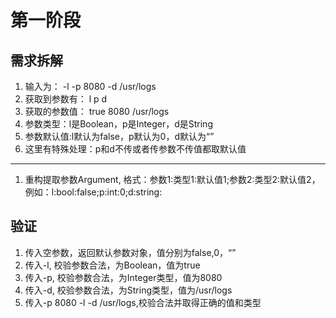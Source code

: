 # 第一阶段
## 需求拆解
1. 输入为： -l -p 8080 -d /usr/logs 
1. 获取到参数有： l p d
1. 获取的参数值： true  8080  /usr/logs
1. 参数类型：l是Boolean，p是Integer，d是String
1. 参数默认值:l默认为false，p默认为0，d默认为“”
1. 这里有特殊处理：p和d不传或者传参数不传值都取默认值
--------
1. 重构提取参数Argument,
格式：参数1:类型1:默认值1;参数2:类型2:默认值2，
例如：l:bool:false;p:int:0;d:string:

## 验证
1. 传入空参数，返回默认参数对象，值分别为false,0，“”
1. 传入-l, 校验参数合法，为Boolean，值为true
1. 传入-p, 校验参数合法，为Integer类型，值为8080
1. 传入-d, 校验参数合法，为String类型，值为/usr/logs
1. 传入-p 8080 -l -d /usr/logs,校验合法并取得正确的值和类型
